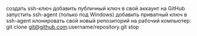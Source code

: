создать ssh-ключ
добавить публичный ключ в свой аккаунт на GitHub
запустить ssh-agent (только под Windows)
добавить приватный ключ в ssh-agent
клонировать свой новый репозиторий на рабочий компьютер: git clone git@github.com:username/repository.git
stop